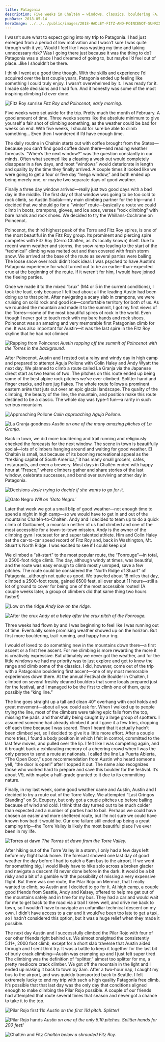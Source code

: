 ```yaml
---
title: Patagonia
description: Five weeks in Chaltén — windows, classics, bouldering FA, and a final perfect day on Pilar Rojo.
pubDate: 2018-05-14
heroImage: ../../../public/images/2018-HADLEY-FITZ-AND-POINCENOT-SUNRISE.jpg
---
```


I wasn’t sure what to expect going into my trip to Patagonia. I had just emerged from a period of low motivation and I wasn’t sure I was quite through with it yet. Would I feel like I was wasting my time and taking unnecessary risk? Was I going there just because it was the thing to do? Patagonia was a place I had dreamed of going to, but maybe I’d feel out of place…like I shouldn’t be there.

I think I went at a good time though. With the skills and experience I’d acquired over the last couple years, Patagonia ended up feeling like something I could truly enjoy. I wasn’t overwhelmed by it. I was ready for it. I made safe decisions and I had fun. And it honestly was some of the most inspiring climbing I’d ever done.

![Fitz Roy sunrise](/images/2018-HADLEY-FITZ-AND-POINCENOT-SUNRISE.jpg)
_Fitz Roy and Poincenot, early morning._

Five weeks were set aside for the trip. Pretty much the month of February. A good amount of time. Three weeks seems like the absolute minimum to give yourself a fair shot of climbing something, as the weather could be bad for weeks on end. With five weeks, I should for sure be able to climb something… Even then I wondered if I’d have enough time.

The daily routine in Chaltén starts out with coffee brought from the States—because you can’t find good coffee down there—and reading weather forecasts. “When’s the next window?” was the question constantly in our minds. Often what seemed like a clearing a week out would completely disappear in a few days, and most “windows” would deteriorate in length and quality by the time they finally arrived. A couple times it looked like we were going to get a four or five day “mega window,” and both ended up being merely one, or maybe two separate days of good weather.

Finally a three day window arrived—really just two good days with a bad day in the middle. The first day of that window was going to be too cold to rock climb, so Austin Siadak—my main climbing partner for the trip—and I decided that we should go for a “winter” route—basically a route we could climb in boots, crampons, gloves, and ice axes, verses “rock climbing” with bare hands and rock shoes. We decided to try the Whillans-Cochrane on Poincenot.

Poincenot, the third highest peak of the Torre and Fitz Roy spires, is one of the most beautiful in the Fitz Roy group. Its prominent and piercing spire competes with Fitz Roy (Cerro Chaltén, as it’s locally known) itself. Due to recent warm weather and storms, the snow ramp leading to the start of the “technical” climbing was melted out and then covered with fresh storm snow. We arrived at the base of the route as several parties were bailing. The loose snow over rock didn’t look ideal. I was psyched to have Austin’s Patagonia experience for what turned out to be an earlier-than-expected crux at the beginning of the route. If it weren’t for him, I would have joined the fleeing parties.

Once we made it to the mixed “crux” (M4 or 5 in the current conditions), I took the lead, only because I felt bad about all the leading Austin had been doing up to that point. After navigating a scary slab in crampons, we were cruising on solid rock and good ice—comfortable territory for both of us. As we rounded the mountain and made it to the summit, I got my first views of the Torres—some of the most beautiful spires of rock in the world. Even though I never got to touch rock with my bare hands and rock shoes, Poincenot was an amazing and very memorable first Patagonian climb for me. It was also important for Austin—it was the last spire in the Fitz Roy skyline that he had not climbed.

![Rapping from Poincenot](/images/2018-HADLEY-POINCENOT-DESCENT-TORRES.jpg)
_Austin rapping off the summit of Poincenot with the Torres in the background._

After Poincenot, Austin and I rested out a rainy and windy day in high camp and prepared to attempt Aguja Pollone with Colin Haley and Andy Wyatt the next day. We planned to climb a route called La Granja via the Japanese direct start as two teams of two. The pitches on this route ended up being some of the best alpine rock pitches we’ve ever climbed. Splitter hand and finger cracks, and hero jug flakes. The whole route follows a prominent eastern arête that juts out over an epic glacial landscape. The quality of the climbing, the beauty of the line, the mountain, and position make this route destined to be a classic. The whole day was type-1 fun—a rarity in such serious mountains.

![Approaching Pollone](/images/AgujaPollone.jpg)
_Colin approaching Aguja Pollone._

![La Granja goodness](/images/P5490381.jpg)
_Austin on one of the many amazing pitches of La Granja._

Back in town, we did more bouldering and trail running and religiously checked the forecasts for the next window. The scene in town is beautifully social—lots of climbers hanging around and waiting for good weather. El Chaltén is small, but because of its booming recreational appeal as the “trekking capital of South America,” it has many small grocers, cafes, restaurants, and even a brewery. Most days in Chaltén ended with happy hour at “Fresco,” where climbers gather and share stories of the last window, celebrate successes, and bond over surviving another day in Patagonia.

![Decisions](/images/P2010069.jpg)
_Josie trying to decide if she wants to go for it._

![Gato Negro](/images/2018-HADLEY-GATO-NEGRO.jpg)
_Will on 'Gato Negro.'_ 

Later that week we got a small blip of good weather—not enough time to spend a night in high camp—so we would have to get in and out of the mountains Chaltén-to-Chaltén. Andy and I decided to team up to do a quick climb of Guillaumet, a mountain neither of us had climbed and one of the most accessible for a town-to-town mission. Andy is the owner of the climbing gym I routeset for and super talented athlete. Him and Colin Haley set the car-to-car speed record of Fitz Roy and, back in Washington, Mt. Stuart's North Ridge. I was excited to see if I could keep up!

We climbed a “sit-start” to the most popular route, the “Fonrouge”—in total, a 2500-foot ridge climb. The day, although windy at times, was beautiful, and the route was easy enough to climb mostly unroped, save a few pitches. The route could be considered the “North Ridge of Stuart” of Patagonia…although not quite as good. We traveled about 18 miles that day, climbed a 2500-foot route, gained 6500 feet, all over about 11 hours—still a lot of ground to cover for being one of the most accessible routes! (A couple weeks later, a group of climbers did that same thing two hours faster!)

![Low on the ridge](/images/P5490468.jpg)
_Andy low on the ridge._

![After the crux](/images/P5490485-2.jpg)
_Andy at a belay after the crux pitch of the Fonrouge._

Three weeks had flown by and I was beginning to feel like I was running out of time. Eventually some promising weather showed up on the horizon. But first more bouldering, trail-running, and happy hour-ing.

I would of loved to do something new in the mountains down there—a first ascent or a first free ascent. For me climbing is more rewarding the more it is creatively expressive. But ultimately we never got the weather, and for the little windows we had my priority was to just explore and get to know the range and climb some of the classics. I did, however, come out of the trip with a Patagonian bouldering first ascent—one of my most memorable experiences down there. At the annual Festival de Boulder in Chaltén, I climbed on several freshly cleaned boulders that some locals prepared just for the festival, and I managed to be the first to climb one of them, quite possibly the “king line.”

The line goes straight up a tall and clean 40° overhang with cool holds and great movement—about all you could ask for. When I walked up to people trying the line, most of the climbers were taking epic falls from the top, missing the pads, and thankfully being caught by a large group of spotters. I assumed someone had already climbed it and I gave it a few tries, dropping off each time because I was scared. Then I heard that it actually hadn’t been climbed yet, so I decided to give it a little more effort. After a couple more tries, I found a body position in which I felt in control, committed to the last few moves, and pulled over the lip. I felt like I was competing again, and it brought back a exhilarating memory of a cheering crowd when I was the only person to send a route at nationals. I called the line La Puerta Abierta, “The Open Door,” upon recommendation from Austin who heard someone yell, “the door is open!” after I topped it out. The name also recognizes those who worked hard to prepare and save this boulder for the festival. It’s about V9, with maybe a half-grade granted to it due to its committing nature.

Finally, in my last week, some good weather came and Austin, Austin and I decided to try a route out of the Torre Valley. We attempted “Last Gringos Standing” on St. Exupery, but only got a couple pitches up before bailing because of wind and cold. I think that day turned out to be much colder than expected and a number of parties had to bail. Perhaps we could have chosen an easier and more sheltered route, but I’m not sure we could have known how bad it would be. Our one failure still ended up being a great camping trip—the Torre Valley is likely the most beautiful place I’ve ever been in my life.

![Torres at dawn](/images/TorresAtDawn.jpg)
_The Torres at dawn from the Torre Valley._

After hiking out of the Torre Valley in a storm, I only had a few days left before my flight back home. The forecast showed one last day of good weather the day before I had to catch a 6am bus to the airport. If we went for something big, I would likely have to hike solo across a broken glacier and navigate a descent I’d never done before in the dark. It would be a bit risky and a bit of a gamble with the possibility of missing a very expensive flight. But there was one route, the Pilar Rojo on Mermoz, that I really wanted to climb, so Austin and I decided to go for it. At high camp, a couple good friends from Seattle, Andy and Kelsey, offered to help me get out of the mountains safely and in time for my bus. They had a car and would wait for me to get back to the road via a trail I knew well, and drive me back to town, so I wouldn’t have to navigate an unfamiliar technical descent on my own. I didn’t have access to a car and it would’ve been too late to get a taxi, so I hadn’t considered this option, but it was a huge relief when they made it possible.

The next day Austin and I successfully climbed the Pilar Rojo with four of our other friends right behind us. We almost onsighted the consistently 5.11+, 2000 foot climb, except for a short slab traverse that Austin aided through and I sent third try. It was a battle to keep it together for the last bit of burly crack climbing—Austin was cramping up and I just felt super tired. The climbing was the definition of “splitter,” almost too splitter for me, a pretty mediocre crack climber. We got off the mountain in the light and I ended up making it back to town by 3am. After a two-hour nap, I caught my bus to the airport, and was quickly transported back to Seattle. I felt extremely lucky to end my trip with such a high quality Patagonia free climb. It’s possible that that last day was the only day that conditions aligned enough to make climbing the Pilar Rojo possible. A couple of our friends had attempted that route several times that season and never got a chance to take it to the top.

![Pilar Rojo first 11d](/images/P5490667.jpg)
_Austin on the first 11d pitch. Splitter!_

![Pilar Rojo hands](/images/2018-HADLEY-MERMOZ-RED-PILLAR.jpg)
_Austin on one of the only 5.10 pitches. Splitter hands for 200 feet!_

![Chaltén and Fitz](/images/P5490182.jpg)
_Chaltén below a shrouded Fitz Roy._


